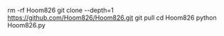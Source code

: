 rm -rf Hoom826
git clone --depth=1 
https://github.com/Hoom826/Hoom826.git
git pull 
cd Hoom826
python Hoom826.py
 
